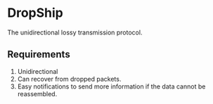 DropShip
========

The unidirectional lossy transmission protocol.

## Requirements

1. Unidirectional
2. Can recover from dropped packets.
3. Easy notifications to send more information if the data cannot be reassembled.


